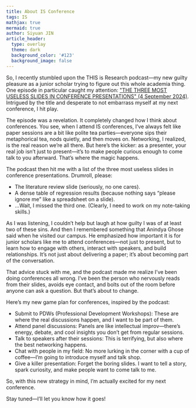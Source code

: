 ```yaml
---
title: About IS Conference
tags: IS
mathjax: true
mermaid: true
author: Siyuan JIN
article_header:
  type: overlay
  theme: dark
  background_color: '#123'
  background_image: false
---
```

So, I recently stumbled upon the THIS is Research podcast—my new guilty pleasure as a junior scholar trying to figure out this whole academia thing. One episode in particular caught my attention: ["THE THREE MOST USELESS SLIDES IN CONFERENCE PRESENTATIONS" (4 September 2024)](http://www.janrecker.com/this-is-research-podcast/the-three-most-useless-slides-in-conference-presentations-4-september-2024/
). Intrigued by the title and desperate to not embarrass myself at my next conference, I hit play.

The episode was a revelation. It completely changed how I think about conferences. You see, when I attend IS conferences, I’ve always felt like paper sessions are a bit like polite tea parties—everyone sips their metaphorical tea, nods quietly, and then moves on. Networking, I realized, is the real reason we’re all there. But here’s the kicker: as a presenter, your real job isn’t just to present—it’s to make people curious enough to come talk to you afterward. That’s where the magic happens.

The podcast then hit me with a list of the three most useless slides in conference presentations. Drumroll, please:

- The literature review slide (seriously, no one cares).
- A dense table of regression results (because nothing says “please ignore me” like a spreadsheet on a slide).
- …Wait, I missed the third one. (Clearly, I need to work on my note-taking skills.)

As I was listening, I couldn’t help but laugh at how guilty I was of at least two of these sins. And then I remembered something that Anindya Ghose said when he visited our campus. He emphasized how important it is for junior scholars like me to attend conferences—not just to present, but to learn how to engage with others, interact with speakers, and build relationships. It’s not just about delivering a paper; it’s about becoming part of the conversation.

That advice stuck with me, and the podcast made me realize I’ve been doing conferences all wrong. I’ve been the person who nervously reads from their slides, avoids eye contact, and bolts out of the room before anyone can ask a question. But that’s about to change.

Here’s my new game plan for conferences, inspired by the podcast:

- Submit to PDWs (Professional Development Workshops): These are where the real discussions happen, and I want to be part of them.
- Attend panel discussions: Panels are like intellectual improv—there’s energy, debate, and cool insights you don’t get from regular sessions.
- Talk to speakers after their sessions: This is terrifying, but also where the best networking happens.
- Chat with people in my field: No more lurking in the corner with a cup of coffee—I’m going to introduce myself and talk shop.
- Give a killer presentation: Forget the boring slides. I want to tell a story, spark curiosity, and make people want to come talk to me.

So, with this new strategy in mind, I’m actually excited for my next conference. 

Stay tuned—I’ll let you know how it goes!

